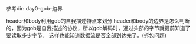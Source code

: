 参考dir: day0-gob-边界

header和body利用gob的自我描述特点来划分
header和body的边界是怎么判断的，因为gob是自我描述的协议，所以gob解码时，通过头部的字节就提前知道了要读取多少字节。
这样也能知道数据流是否全部到达完了。(拆包问题)